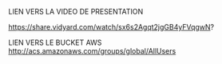 LIEN VERS LA VIDEO DE PRESENTATION

https://share.vidyard.com/watch/sx6s2Agqt2jgGB4yFVqgwN?


LIEN VERS LE BUCKET AWS
http://acs.amazonaws.com/groups/global/AllUsers
